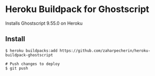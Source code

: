# Heroku Buildpack for Ghostscript

Installs Ghostscript 9.55.0 on Heroku

## Install

    $ heroku buildpacks:add https://github.com/zaharpecherin/heroku-buildpack-ghostscript
    
    # Push changes to deploy
    $ git push    
